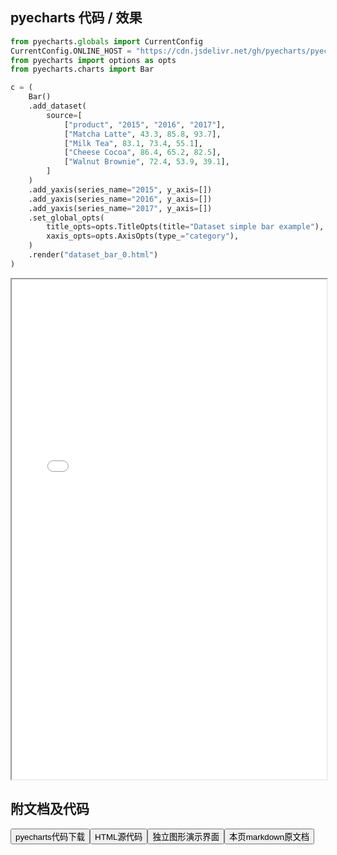 
## pyecharts 代码 / 效果

```python
from pyecharts.globals import CurrentConfig
CurrentConfig.ONLINE_HOST = "https://cdn.jsdelivr.net/gh/pyecharts/pyecharts-assets@latest/assets/"
from pyecharts import options as opts
from pyecharts.charts import Bar

c = (
    Bar()
    .add_dataset(
        source=[
            ["product", "2015", "2016", "2017"],
            ["Matcha Latte", 43.3, 85.8, 93.7],
            ["Milk Tea", 83.1, 73.4, 55.1],
            ["Cheese Cocoa", 86.4, 65.2, 82.5],
            ["Walnut Brownie", 72.4, 53.9, 39.1],
        ]
    )
    .add_yaxis(series_name="2015", y_axis=[])
    .add_yaxis(series_name="2016", y_axis=[])
    .add_yaxis(series_name="2017", y_axis=[])
    .set_global_opts(
        title_opts=opts.TitleOpts(title="Dataset simple bar example"),
        xaxis_opts=opts.AxisOpts(type_="category"),
    )
    .render("dataset_bar_0.html")
)
```

<iframe width="100%" height="800px" src="/pyecharts/Dataset/dataset_bar_0.html"></iframe>

## 附文档及代码

<a href="https://cdn.jsdelivr.net/gh/wfy-belief/python/docs/pyecharts/Dataset/dataset_bar_0.py"><button class="mybutton">pyecharts代码下载</button></a><a href="https://cdn.jsdelivr.net/gh/wfy-belief/python/docs/pyecharts/Dataset/dataset_bar_0.html"><button class="mybutton">HTML源代码</button></a><a href="https://python.wfyblog.cn/pyecharts/Dataset/dataset_bar_0.html"><button class="mybutton">独立图形演示界面</button></a><a href="https://cdn.jsdelivr.net/gh/wfy-belief/python/docs/pyecharts/Dataset/dataset_bar_0.md"><button class="mybutton">本页markdown原文档</button></a>